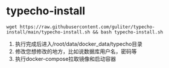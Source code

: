 # typecho-install
```
wget https://raw.githubusercontent.com/guliter/typecho-install/main/typecho-install.sh && bash typecho-install.sh
```
1. 执行完成后进入/root/data/docker_data/typecho目录
2. 修改您想修改的地方，比如说数据库用户名，密码等
3. 执行docker-compose拉取镜像和启动容器
